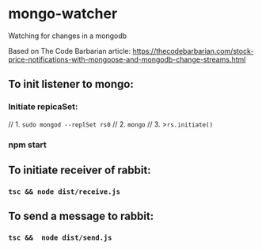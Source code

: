 # mongo-watcher
Watching for changes in a mongodb 

Based on The Code Barbarian article:
https://thecodebarbarian.com/stock-price-notifications-with-mongoose-and-mongodb-change-streams.html

## To init listener to mongo:

### Initiate repicaSet: 
// 1. `sudo mongod --replSet rs0`
// 2. `mongo`
// 3. >`rs.initiate()`

### npm start

## To initiate receiver of rabbit:
### `tsc && node dist/receive.js`

## To send a message to rabbit:
### `tsc &&  node dist/send.js`
